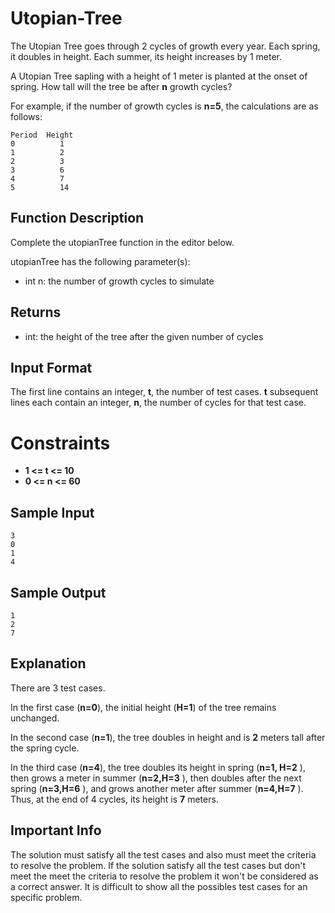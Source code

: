 # Utopian-Tree

The Utopian Tree goes through 2 cycles of growth every year. Each spring, it doubles in height. Each summer, its height increases by 1 meter.

A Utopian Tree sapling with a height of 1 meter is planted at the onset of spring. How tall will the tree be after **n** growth cycles?

For example, if the number of growth cycles is **n=5**, the calculations are as follows:

```
Period  Height
0          1
1          2
2          3
3          6
4          7
5          14
```

## Function Description

Complete the utopianTree function in the editor below.

utopianTree has the following parameter(s):

* int n: the number of growth cycles to simulate

## Returns

* int: the height of the tree after the given number of cycles

## Input Format

The first line contains an integer, **t**, the number of test cases.
**t** subsequent lines each contain an integer, **n**, the number of cycles for that test case.

# Constraints

* **1 <= t <= 10**
* **0 <= n <= 60**

## Sample Input

```
3
0
1
4
```

## Sample Output

```
1
2
7
```

## Explanation

There are 3 test cases.

In the first case (**n=0**), the initial height (**H=1**) of the tree remains unchanged.

In the second case (**n=1**), the tree doubles in height and is **2** meters tall after the spring cycle.

In the third case (**n=4**), the tree doubles its height in spring (**n=1, H=2** ), then grows a meter in summer (**n=2,H=3** ), then doubles after the next spring (**n=3,H=6** ), and grows another meter after summer (**n=4,H=7** ). Thus, at the end of 4 cycles, its height is **7** meters.

## Important Info
The solution must satisfy all the test cases and also must meet the criteria to resolve the problem. If the solution satisfy all the test cases but don't meet the meet the criteria to resolve the problem it won't be considered as a correct answer. It is difficult to show all the possibles test cases for an specific problem.